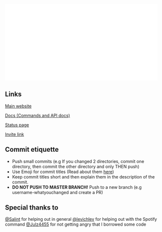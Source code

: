 <img src="readme.svg">

## Links

[Main website](https://karen.exerra.xyz)

[Docs (Commands and API docs)](https://docs.karen.exerra.xyz)

[Status page](https://status.exerra.xyz)

[Invite link](https://discord.com/api/oauth2/authorize?client_id=599289687743397889&permissions=8&scope=bot)

## Commit etiquette

* Push small commits (e.g If you changed 2 directories, commit one directory, then commit the other directory and only THEN push)
* Use Emoji for commit titles (Read about them [here](https://gitmoji.dev))
* Keep commit titles short and then explain them in the description of the commit.
* **DO NOT PUSH TO MASTER BRANCH!** Push to a new branch (e.g username-whatyouchanged and create a PR)

## Special thanks to

[@Salint](https://github.com/Salint) for helping out in general
[@levichlev](https://github.com/levichlev) for helping out with the Spotify command
[@Julz4455](https://github.com/Julz4455) for not getting angry that I borrowed some code
